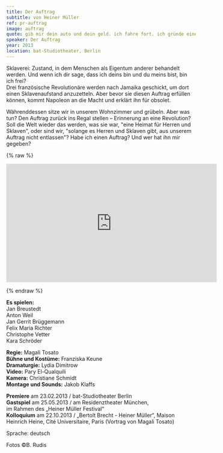 ```yaml
---
title: Der Auftrag
subtitle: von Heiner Müller
ref: pr-auftrag
image: auftrag
quote: gib mir dein auto und dein geld. ich fahre fort. ich gründe eine welt.
speaker: Der Auftrag
year: 2013
location: bat-Studiotheater, Berlin
---
```


Sklaverei: Zustand, in dem Menschen als Eigentum anderer behandelt werden. Und wenn ich dir sage, dass ich deins bin und du meins bist, bin ich frei?  
Drei französische Revolutionäre werden nach Jamaika geschickt, um dort einen Sklavenaufstand anzuzetteln. Aber bevor sie diesen Auftrag erfüllen können, kommt Napoleon an die Macht und erklärt ihn für obsolet.

Währenddessen sitze wir in unserem Wohnzimmer und grübeln. Aber was tun? Den Auftrag zurück ins Regal stellen – Erinnerung an eine Revolution? Soll die Welt wieder das werden, was sie war, "eine Heimat für Herren und Sklaven", oder sind wir, "solange es Herren und Sklaven gibt, aus unserem Auftrag nicht entlassen"? Habe ich  einen Auftrag? Und wer hat ihn mir gegeben?


{% raw %}

<iframe width="560" height="315" src="https://vimeo.com/59440607" frameborder="0" allow="accelerometer; autoplay; encrypted-media; gyroscope; picture-in-picture" allowfullscreen></iframe>

{% endraw %}


**Es spielen:**  
Jan Breustedt  
Anton Weil  
Jan Gerrit Brüggemann  
Felix Maria Richter  
Christophe Vetter  
Kara Schröder  

**Regie:** Magali Tosato   
**Bühne und Kostüme:** Franziska Keune  
**Dramaturgie:** Lydia Dimitrow  
**Video:** Pary El-Qualquili  
**Kamera:** Christiane Schmidt  
**Montage und Sounds:** Jakob Klaffs  

**Premiere** am 23.02.2013 / bat-Studiotheater Berlin  
**Gastspiel** am 25.05.2013 / am Residenztheater München,  
im Rahmen des „Heiner Müller Festival“  
**Kolloquium** am 22.10.2013 / „Bertolt Brecht - Heiner Müller“, Maison Heinrich Heine, Cité Universitaire, Paris (Vortrag von Magali Tosato)  

Sprache: deutsch

Fotos ©B. Rudis
